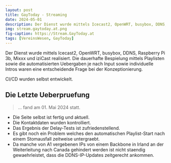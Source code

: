 ```yaml
---
layout: post
title: GayToday - Streaming
date: 2024-05-01
description: Der Dienst wurde mittels Icecast2, OpenWRT, busybox, DDNS, Raspberry Pi 3b, Mixxx und iziCast realisiert.
img: stream.gaytoday.at.png
fig-caption: https://Stream.GayToday.at
tags: [VereinsWesen, GayToday]
---
```

Der Dienst wurde mittels Icecast2, OpenWRT, busybox, DDNS, Raspberry Pi 3b, Mixxx und iziCast realisiert.
Die dauerhafte Bespielung mittels Playlisten sowie die automatisierten Uebergaben je nach Input sowie individuelle Intros waren eine entscheidende Frage bei der Konzeptionierung.

CI/CD wurden selbst entwickelt.

## Die Letzte Ueberpruefung
>... fand am 01. Mai 2024 statt.

* Die Seite selbst ist fertig und aktuell.
* Die Kontaktdaten wurden kontrolliert.
* Das Ergebnis der Delay-Tests ist zufriedenstellend.
* Es gibt noch ein Problem welches den automatischen Playlist-Start nach einem Stomausfall zeitweise untergraebt.
* Da manche von A1 vergebenen IPs von einem Backbone in Irland an der Weiterleitung nach Canada gehindert werden ist nicht staendig gewaehrleistet, dass die DDNS-IP-Updates zeitgerecht ankommen.
